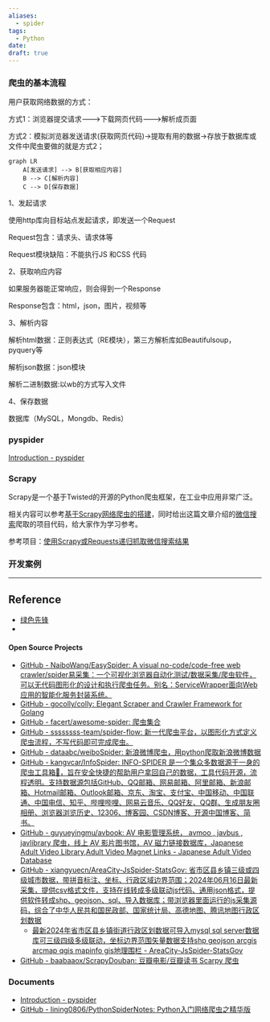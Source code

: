```yaml
---
aliases:
  - spider
tags:
  - Python
date: 
draft: true
---
```

### 爬虫的基本流程

用户获取网络数据的方式：

方式1：浏览器提交请求--->下载网页代码--->解析成页面

方式2：模拟浏览器发送请求(获取网页代码)->提取有用的数据->存放于数据库或文件中爬虫要做的就是方式2；

```mermaid
graph LR
    A[发送请求] --> B[获取相应内容]
    B --> C[解析内容]
    C --> D[保存数据]
```

1、发起请求

使用http库向目标站点发起请求，即发送一个Request

Request包含：请求头、请求体等 

Request模块缺陷：不能执行JS 和CSS 代码

2、获取响应内容

如果服务器能正常响应，则会得到一个Response

Response包含：html，json，图片，视频等

3、解析内容

解析html数据：正则表达式（RE模块），第三方解析库如Beautifulsoup，pyquery等

解析json数据：json模块

解析二进制数据:以wb的方式写入文件

4、保存数据

数据库（MySQL，Mongdb、Redis）

### pyspider

[Introduction - pyspider](http://docs.pyspider.org/en/latest/)


### Scrapy

Scrapy是一个基于Twisted的开源的Python爬虫框架，在工业中应用非常广泛。

相关内容可以参考[基于Scrapy网络爬虫的搭建](http://www.lining0806.com/%E5%9F%BA%E4%BA%8Escrapy%E7%BD%91%E7%BB%9C%E7%88%AC%E8%99%AB%E7%9A%84%E6%90%AD%E5%BB%BA/)，同时给出这篇文章介绍的[微信搜索](http://weixin.sogou.com/weixin)爬取的项目代码，给大家作为学习参考。

参考项目：[使用Scrapy或Requests递归抓取微信搜索结果](https://github.com/lining0806/PythonSpiderNotes/blob/master/WechatSearchProjects)



### 开发案例



***
## Reference

- [绿色先锋](https://www.greenxf.com/)
- 

#### Open Source Projects

- [GitHub - NaiboWang/EasySpider: A visual no-code/code-free web crawler/spider易采集：一个可视化浏览器自动化测试/数据采集/爬虫软件，可以无代码图形化的设计和执行爬虫任务。别名：ServiceWrapper面向Web应用的智能化服务封装系统。](https://github.com/NaiboWang/EasySpider)
- [GitHub - gocolly/colly: Elegant Scraper and Crawler Framework for Golang](https://github.com/gocolly/colly)
- [GitHub - facert/awesome-spider: 爬虫集合](https://github.com/facert/awesome-spider)
- [GitHub - ssssssss-team/spider-flow: 新一代爬虫平台，以图形化方式定义爬虫流程，不写代码即可完成爬虫。](https://github.com/ssssssss-team/spider-flow)
- [GitHub - dataabc/weiboSpider: 新浪微博爬虫，用python爬取新浪微博数据](https://github.com/dataabc/weiboSpider)
- [GitHub - kangvcar/InfoSpider: INFO-SPIDER 是一个集众多数据源于一身的爬虫工具箱🧰，旨在安全快捷的帮助用户拿回自己的数据，工具代码开源，流程透明。支持数据源包括GitHub、QQ邮箱、网易邮箱、阿里邮箱、新浪邮箱、Hotmail邮箱、Outlook邮箱、京东、淘宝、支付宝、中国移动、中国联通、中国电信、知乎、哔哩哔哩、网易云音乐、QQ好友、QQ群、生成朋友圈相册、浏览器浏览历史、12306、博客园、CSDN博客、开源中国博客、简书。](https://github.com/kangvcar/InfoSpider)
- [GitHub - guyueyingmu/avbook: AV 电影管理系统， avmoo , javbus , javlibrary 爬虫，线上 AV 影片图书馆，AV 磁力链接数据库，Japanese Adult Video Library,Adult Video Magnet Links - Japanese Adult Video Database](https://github.com/guyueyingmu/avbook)
- [GitHub - xiangyuecn/AreaCity-JsSpider-StatsGov: 省市区县乡镇三级或四级城市数据，带拼音标注、坐标、行政区域边界范围；2024年06月16日最新采集，提供csv格式文件，支持在线转成多级联动js代码、通用json格式，提供软件转成shp、geojson、sql、导入数据库；带浏览器里面运行的js采集源码，综合了中华人民共和国民政部、国家统计局、高德地图、腾讯地图行政区划数据](https://github.com/xiangyuecn/AreaCity-JsSpider-StatsGov)
	- [最新2024年省市区县乡镇街道行政区划数据可导入mysql sql server数据库可三级四级多级联动，坐标边界范围矢量数据支持shp geojson arcgis arcmap qgis mapinfo gis地理围栏 - AreaCity-JsSpider-StatsGov](https://xiangyuecn.github.io/AreaCity-JsSpider-StatsGov/)
- [GitHub - baabaaox/ScrapyDouban: 豆瓣电影/豆瓣读书 Scarpy 爬虫](https://github.com/baabaaox/ScrapyDouban)


### Documents

- [Introduction - pyspider](http://docs.pyspider.org/en/latest/)
- [GitHub - lining0806/PythonSpiderNotes: Python入门网络爬虫之精华版](https://github.com/lining0806/PythonSpiderNotes)

